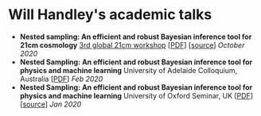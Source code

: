 # Will Handley's academic talks

* **Nested sampling: An efficient and robust Bayesian inference tool for 21cm cosmology** [3rd global 21cm workshop](https://sites.google.com/view/third21cmglobalworkshop/) [[PDF](https://github.com/williamjameshandley/talks/raw/21cm_2020_workshop_cambridge/will_handley_21cm_2020_workshop_cambridge.pdf)]  [[source](https://github.com/williamjameshandley/talks/tree/21cm_2020_workshop_cambridge)] _October 2020_ 
* **Nested Sampling: An efficient and robust Bayesian inference tool for physics and machine learning** University of Adelaide Colloquium, Australia [[PDF](https://github.com/williamjameshandley/talks/raw/adelaide_2020/will_handley_adelaide_2020.pdf)]  _Feb 2020_  
* **Nested Sampling: An efficient and robust Bayesian inference tool for physics and machine learning** University of Oxford Seminar, UK [[PDF](https://github.com/williamjameshandley/talks/raw/oxford_2020/will_handley_oxford_2020.pdf)] 
 [[source](https://github.com/williamjameshandley/talks/tree/oxford_2020)] _Jan 2020_  
